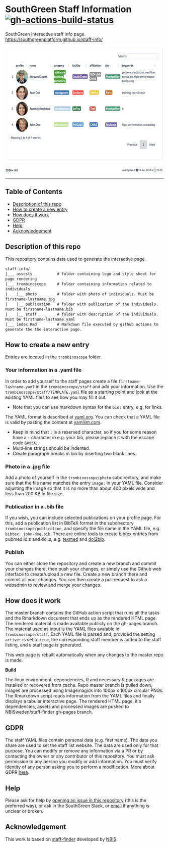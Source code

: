 # SouthGreen Staff Information [![gh-actions-build-status](https://github.com/southgreenplatform/staff-info/workflows/build/badge.svg)](https://github.com/southgreenplatform/staff-info/actions?workflow=build)

SouthGreen interactive staff info page. https://southgreenplatform.github.io/staff-info/

<img src="assets/example.png" width="600" height="400" />

---------------------------

## Table of Contents

   * [Description of this repo](#description-of-this-repo)
   * [How to create a new entry](#how-to-create-a-new-entry)
   * [How does it work](#how-does-it-work)
   * [GDPR](#gdpr)
   * [Help](#help)
   * [Acknowledgement](#acknowledgement)


## Description of this repo

This repository contains data used to generate the interactive page.  

```
staff-info/
|___ assests           # folder containing logo and style sheet for page rendering
|___ trombinoscope     # folder containing information related to individuals
|    |__ photo         # folder with photo of individuals. Must be firstname-lastname.jpg 
|    |__ publication   # folder with publication of the individuals. Must be firstname-lastname.bib
|    |__ staff         # folder with description of the individuals. Must be firstname-lastname.yaml
|___ index.Rmd         # Markdown file executed by github actions to generate the the interactive page.  
```

## How to create a new entry

Entries are located in the `trombinoscope` folder.  

### Your information in a .yaml file

In order to add yourself to the staff pages create a file
`firstname-lastname.yaml` in the `trombinoscope/staff` and add your information.
Use the `trombinoscope/staff/TEMPLATE.yaml` file as a starting point and look at the existing YAML
files to see how you may fill it out.

* Note that you can use markdown syntax for the `bio:` entry, e.g. for links.

The YAML format is described at [yaml.org](https://yaml.org/). You can
check that a YAML file is valid by pasting the content at
[yamllint.com](http://www.yamllint.com/).

* Keep in mind that `:` is a reserved character, so if you for some
reason have a `:` character in e.g. your bio, please replace it with the
escape code `&#x3A;`.
* Multi-line strings should be indented.
* Create paragraph breaks in bio by inserting two blank lines.

### Photo in a .jpg file

Add a photo of yourself in the `trombinoscope/photo` subdirectory, and make sure that
the file name matches the entry `image:` in your YAML file. Consider
adjusting the image so that it is no more than about 400 pixels wide and
less than 200 KB in file size.

### Publication in a .bib file

If you wish, you can include selected publications on your
profile page.  For this, add a publication list in BibTeX format
in the subdirectory `trombinoscope/publication`, and specify the file name in
the YAML file, e.g. `bibtex: john-doe.bib`.  There are online
tools to create bibtex entries from pubmed id:s and doi:s, e.g.
[texmed](http://www.bioinformatics.org/texmed/) and
[doi2bib](http://www.doi2bib.org/#/doi).

### Publish

You can either clone the repository and create a new branch and commit
your changes there, then push your changes, or simply use the Github web
interface to create/upload a new file. Create a new
branch there and commit all your changes. You can then create a pull
request to ask a webadmin to review and merge your changes.

## How does it work

The master branch contains the GitHub action script that runs all the tasks and the Rmarkdown document that ends up as the rendered HTML page. The rendered material is made available publicly on the gh-pages branch.
The material used as input is the YAML files avaiable in `trombinoscope/staff`. Each YAML file is parsed 
and, provided the setting `active:` is set to `true`, the
corresponding staff member is added to the staff listing, and a staff page is generated.

This web page is rebuilt automatically when any changes to the master repo is made.

**Build**  

The linux environment, dependencies, R and necessary R packages are installed or recovered from cache. Repo master branch is pulled down, images are processed using Imagemagick into 100px x 100px circular PNGs. The Rmarkdown script reads information from the YAML files and finally displays a tabular interactive page. The rendered HTML page, it's dependencies, assets and processed images are pushed to NBISweden/staff-finder gh-pages branch.

## GDPR

The staff YAML files contain personal data (e.g. first name).
The data you share are used to set the staff list website. The data are used only for that purpose. 
You can modify or remove any information via a PR or by contacting the owner or any contributor of this repository.
You must ask permission to any person you modify or add information.
You must verify identity of any person asking you to perform a modification. 
More about GDPR [here](https://gdpr-info.eu).

## Help

Please ask for help by [opening an issue in this
repository](https://github.com/southgreenplatform/staff-info/issues)
(this is the preferred way), or ask in the SouthGreen Slack, or [email](https://www.southgreen.fr/contact) if anything is unclear or broken.

## Acknowledgement

This work is based on [staff-finder](https://github.com/NBISweden/staff-finder) developed by [NBIS](https://nbis.se).
